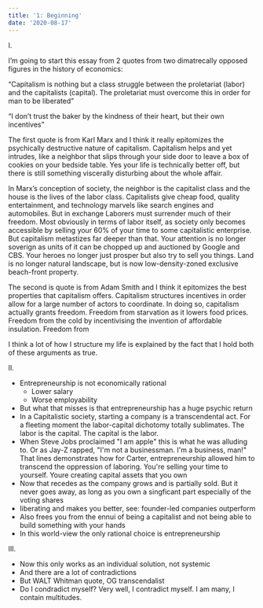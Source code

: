 ```yaml
---
title: '1: Beginning'
date: '2020-08-17'
---
```


I.

I’m going to start this essay from 2 quotes from two dimatrecally opposed figures in the history of economics:

“Capitalism is nothing but a class struggle between the proletariat (labor) and the capitalists (capital). The proletariat must overcome this in order for man to be liberated”

“I don’t trust the baker by the kindness of their heart, but their own incentives”

The first quote is from Karl Marx and I think it really epitomizes the psychically destructive nature of capitalism. Capitalism helps and yet intrudes, like a neighbor that slips through your side door to leave a box of cookies on your bedside table. Yes your life is technically better off, but there is still something viscerally disturbing about the whole affair.

In Marx’s conception of society, the neighbor is the capitalist class and the house is the lives of the labor class. Capitalists give cheap food, quality entertainment, and technology marvels like search engines and automobiles. But in exchange Laborers must surrender much of their freedom. Most obviously in terms of labor itself, as society only becomes accessible by selling your 60% of your time to some capitalistic enterprise. But capitalism metastizes far deeper than that. Your attention is no longer soverign as units of it can be chopped up and auctioned by Google and CBS. Your heroes no longer just prosper but also try to sell you things. Land is no longer natural landscape, but is now low-density-zoned exclusive beach-front property.

The second is quote is from Adam Smith and I think it epitomizes the best properties that capitalism offers. Capitalism structures incentives in order allow for a large number of actors to coordinate. In doing so, capitalism actually grants freedom. Freedom from starvation as it lowers food prices. Freedom from the cold by incentivising the invention of affordable insulation. Freedom from

I think a lot of how I structure my life is explained by the fact that I hold both of these arguments as true.

II.

- Entrepreneurship is not economically rational
  - Lower salary
  - Worse employability
- But what that misses is that entrepreneurship has a huge psychic return
- In a Capitalistic society, starting a company is a transcendental act. For a fleeting moment the labor-capital dichotomy totally sublimates. The labor is the capital. The capital is the labor.
- When Steve Jobs proclaimed "I am apple" this is what he was alluding to. Or as Jay-Z rapped, "I'm not a businessman. I'm a business, man!" That lines demonstrates how for Carter, entrepreneurship allowed him to transcend the oppression of laboring. You're selling your time to yourself. Youre creating capital assets that you own
- Now that recedes as the company grows and is partially sold. But it never goes away, as long as you own a singficant part especially of the voting shares
- Iiberating and makes you better, see: founder-led companies outperform
- Also frees you from the ennui of being a capitalist and not being able to build something with your hands
- In this world-view the only rational choice is entrepreneurship

III.

- Now this only works as an individual solution, not systemic
- And there are a lot of contradictions
- But WALT Whitman quote, OG transcendalist
- Do I condradict myself? Very well, I contradict myself. I am many, I contain multitudes.
